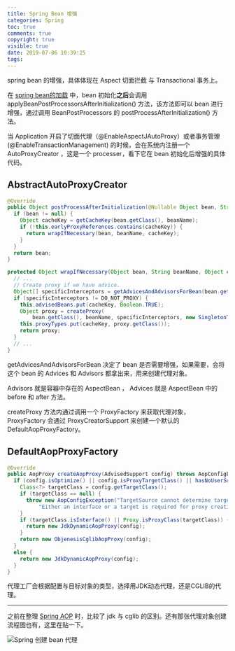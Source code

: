 ```yaml
---
title: Spring Bean 增强
categories: Spring
toc: true
comments: true
copyright: true
visible: true
date: 2019-07-06 10:39:25
tags:
---
```


spring bean 的增强，具体体现在 Aspect 切面拦截 与 Transactional 事务上。

<!--more-->

在 [spring bean的加载](https://mjd507.github.io/2019/06/30/spring-bean/) 中，bean 初始化**之后**会调用 applyBeanPostProcessorsAfterInitialization() 方法，该方法即可以 bean 进行增强，通过调用 BeanPostProcessors 的 postProcessAfterInitialization() 方法。

当 Application 开启了切面代理（@EnableAspectJAutoProxy）或者事务管理(@EnableTransactionManagement) 的时候，会在系统内注册一个 AutoProxyCreator ，这是一个 processer，看下它在 bean 初始化后增强的具体代码。


## AbstractAutoProxyCreator

```java
@Override
public Object postProcessAfterInitialization(@Nullable Object bean, String beanName) {
  if (bean != null) {
    Object cacheKey = getCacheKey(bean.getClass(), beanName);
    if (!this.earlyProxyReferences.contains(cacheKey)) {
      return wrapIfNecessary(bean, beanName, cacheKey);
    }
  }
  return bean;
}

protected Object wrapIfNecessary(Object bean, String beanName, Object cacheKey) {
  // ...
  // Create proxy if we have advice.
  Object[] specificInterceptors = getAdvicesAndAdvisorsForBean(bean.getClass(), beanName, null);
  if (specificInterceptors != DO_NOT_PROXY) {
    this.advisedBeans.put(cacheKey, Boolean.TRUE);
    Object proxy = createProxy(
        bean.getClass(), beanName, specificInterceptors, new SingletonTargetSource(bean));
    this.proxyTypes.put(cacheKey, proxy.getClass());
    return proxy;
  }
  // ...
}

```

getAdvicesAndAdvisorsForBean 决定了 bean 是否需要增强，如果需要，会将这个 bean 的 Advices 和 Advisors 都拿出来，用来创建代理对象。

Advisors 就是容器中存在的 AspectBean ， Advices 就是 AspectBean 中的 before 和 after 方法。

createProxy 方法内通过调用一个 ProxyFactory 来获取代理对象，ProxyFactory 会通过 ProxyCreatorSupport 来创建一个默认的 DefaultAopProxyFactory。


## DefaultAopProxyFactory

```java
@Override
public AopProxy createAopProxy(AdvisedSupport config) throws AopConfigException {
  if (config.isOptimize() || config.isProxyTargetClass() || hasNoUserSuppliedProxyInterfaces(config)) {
    Class<?> targetClass = config.getTargetClass();
    if (targetClass == null) {
      throw new AopConfigException("TargetSource cannot determine target class: " +
          "Either an interface or a target is required for proxy creation.");
    }
    if (targetClass.isInterface() || Proxy.isProxyClass(targetClass)) {
      return new JdkDynamicAopProxy(config);
    }
    return new ObjenesisCglibAopProxy(config);
  }
  else {
    return new JdkDynamicAopProxy(config);
  }
}
```

代理工厂会根据配置与目标对象的类型，选择用JDK动态代理，还是CGLIB的代理。


------

之前在整理 [Spring AOP](https://mjd507.github.io/2018/09/12/Spring-AOP/) 时，比较了 jdk 与 cglib 的区别。还有那张代理对象创建流程图也有，这里在贴一下。

![Spring 创建 bean 代理](https://user-images.githubusercontent.com/8939151/45362760-46494280-b608-11e8-9aa7-c874ac3b5e56.png)

